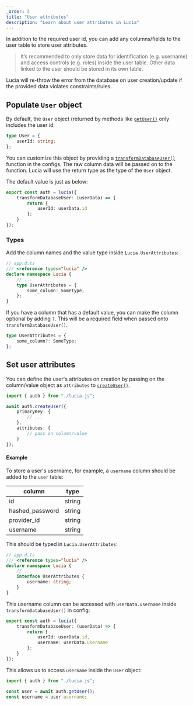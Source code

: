 ```yaml
---
_order: 3
title: "User attributes"
description: "Learn about user attributes in Lucia"
---
```


In addition to the required user id, you can add any columns/fields to the user table to store user attributes.

> It’s recommended to only store data for identification (e.g. username) and access controls (e.g. roles) inside the user table. Other data linked to the user should be stored in its own table.

Lucia will re-throw the error from the database on user creation/update if the provided data violates constraints/rules.

## Populate `User` object

By default, the `User` object (returned by methods like [`getUser()`](/reference/lucia-auth/auth#getuser) only includes the user id:

```ts
type User = {
	userId: string;
};
```

You can customize this object by providing a [`transformDatabaseUser()`](/basics/configuration#transformuserdata) function in the configs. The raw column data will be passed on to the function. Lucia will use the return type as the type of the `User` object.

The default value is just as below:

```ts
export const auth = lucia({
	transformDatabaseUser: (userData) => {
		return {
			userId: userData.id
		};
	}
});
```

### Types

Add the column names and the value type inside `Lucia.UserAttributes`:

```ts
// app.d.ts
/// <reference types="lucia" />
declare namespace Lucia {
	// ...
	type UserAttributes = {
		some_column: SomeType;
	};
}
```

If you have a column that has a default value, you can make the column optional by adding `?`. This will be a required field when passed onto `transformDatabaseUser()`.

```ts
type UserAttributes = {
	some_column?: SomeType;
};
```

## Set user attributes

You can define the user's attributes on creation by passing on the column/value object as `attributes` to [`createUser()`](/reference/lucia-auth/auth#createuser).

```ts
import { auth } from "./lucia.js";

await auth.createUser({
	primaryKey: {
		// ...
	},
	attributes: {
		// pass on column/value
	}
});
```

#### Example

To store a user's username, for example, a `username` column should be added to the `user` table:

| column          | type   |
| --------------- | ------ |
| id              | string |
| hashed_password | string |
| provider_id     | string |
| username        | string |

This should be typed in `Lucia.UserAttributes`:

```ts
// app.d.ts
/// <reference types="lucia" />
declare namespace Lucia {
	// ...
	interface UserAttributes {
		username: string;
	}
}
```

This username column can be accessed with `userData.username` inside `transformDatabaseUser()` in config:

```ts
export const auth = lucia({
	transformDatabaseUser: (userData) => {
		return {
			userId: userData.id,
			username: userData.username
		};
	}
});
```

This allows us to access `username` inside the `User` object:

```ts
import { auth } from "./lucia.js";

const user = await auth.getUser();
const username = user.username;
```
